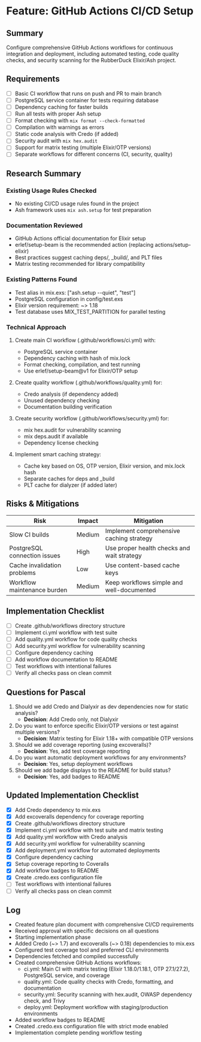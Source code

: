 # Feature: GitHub Actions CI/CD Setup

## Summary
Configure comprehensive GitHub Actions workflows for continuous integration and deployment, including automated testing, code quality checks, and security scanning for the RubberDuck Elixir/Ash project.

## Requirements
- [ ] Basic CI workflow that runs on push and PR to main branch
- [ ] PostgreSQL service container for tests requiring database
- [ ] Dependency caching for faster builds
- [ ] Run all tests with proper Ash setup
- [ ] Format checking with `mix format --check-formatted`
- [ ] Compilation with warnings as errors
- [ ] Static code analysis with Credo (if added)
- [ ] Security audit with `mix hex.audit`
- [ ] Support for matrix testing (multiple Elixir/OTP versions)
- [ ] Separate workflows for different concerns (CI, security, quality)

## Research Summary
### Existing Usage Rules Checked
- No existing CI/CD usage rules found in the project
- Ash framework uses `mix ash.setup` for test preparation

### Documentation Reviewed
- GitHub Actions official documentation for Elixir setup
- erlef/setup-beam is the recommended action (replacing actions/setup-elixir)
- Best practices suggest caching deps/, _build/, and PLT files
- Matrix testing recommended for library compatibility

### Existing Patterns Found
- Test alias in mix.exs: ["ash.setup --quiet", "test"]
- PostgreSQL configuration in config/test.exs
- Elixir version requirement: ~> 1.18
- Test database uses MIX_TEST_PARTITION for parallel testing

### Technical Approach
1. Create main CI workflow (.github/workflows/ci.yml) with:
   - PostgreSQL service container
   - Dependency caching with hash of mix.lock
   - Format checking, compilation, and test running
   - Use erlef/setup-beam@v1 for Elixir/OTP setup

2. Create quality workflow (.github/workflows/quality.yml) for:
   - Credo analysis (if dependency added)
   - Unused dependency checking
   - Documentation building verification

3. Create security workflow (.github/workflows/security.yml) for:
   - mix hex.audit for vulnerability scanning
   - mix deps.audit if available
   - Dependency license checking

4. Implement smart caching strategy:
   - Cache key based on OS, OTP version, Elixir version, and mix.lock hash
   - Separate caches for deps and _build
   - PLT cache for dialyzer (if added later)

## Risks & Mitigations
| Risk | Impact | Mitigation |
|------|--------|------------|
| Slow CI builds | Medium | Implement comprehensive caching strategy |
| PostgreSQL connection issues | High | Use proper health checks and wait strategy |
| Cache invalidation problems | Low | Use content-based cache keys |
| Workflow maintenance burden | Medium | Keep workflows simple and well-documented |

## Implementation Checklist
- [ ] Create .github/workflows directory structure
- [ ] Implement ci.yml workflow with test suite
- [ ] Add quality.yml workflow for code quality checks
- [ ] Add security.yml workflow for vulnerability scanning
- [ ] Configure dependency caching
- [ ] Add workflow documentation to README
- [ ] Test workflows with intentional failures
- [ ] Verify all checks pass on clean commit

## Questions for Pascal
1. Should we add Credo and Dialyxir as dev dependencies now for static analysis?
   - **Decision**: Add Credo only, not Dialyxir
2. Do you want to enforce specific Elixir/OTP versions or test against multiple versions?
   - **Decision**: Matrix testing for Elixir 1.18+ with compatible OTP versions
3. Should we add coverage reporting (using excoveralls)?
   - **Decision**: Yes, add test coverage reporting
4. Do you want automatic deployment workflows for any environments?
   - **Decision**: Yes, setup deployment workflows
5. Should we add badge displays to the README for build status?
   - **Decision**: Yes, add badges to README

## Updated Implementation Checklist
- [x] Add Credo dependency to mix.exs
- [x] Add excoveralls dependency for coverage reporting
- [x] Create .github/workflows directory structure
- [x] Implement ci.yml workflow with test suite and matrix testing
- [x] Add quality.yml workflow with Credo analysis
- [x] Add security.yml workflow for vulnerability scanning
- [x] Add deployment.yml workflow for automated deployments
- [x] Configure dependency caching
- [x] Setup coverage reporting to Coveralls
- [x] Add workflow badges to README
- [x] Create .credo.exs configuration file
- [ ] Test workflows with intentional failures
- [ ] Verify all checks pass on clean commit

## Log
- Created feature plan document with comprehensive CI/CD requirements
- Received approval with specific decisions on all questions
- Starting implementation phase
- Added Credo (~> 1.7) and excoveralls (~> 0.18) dependencies to mix.exs
- Configured test coverage tool and preferred CLI environments
- Dependencies fetched and compiled successfully
- Created comprehensive GitHub Actions workflows:
  - ci.yml: Main CI with matrix testing (Elixir 1.18.0/1.18.1, OTP 27.1/27.2), PostgreSQL service, and coverage
  - quality.yml: Code quality checks with Credo, formatting, and documentation
  - security.yml: Security scanning with hex.audit, OWASP dependency check, and Trivy
  - deploy.yml: Deployment workflow with staging/production environments
- Added workflow badges to README
- Created .credo.exs configuration file with strict mode enabled
- Implementation complete pending workflow testing